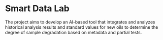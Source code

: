 # Smart Data Lab
The project aims to develop an AI-based tool that integrates and analyzes historical analysis results and standard values for new oils to determine the degree of sample degradation based on metadata and partial tests.
